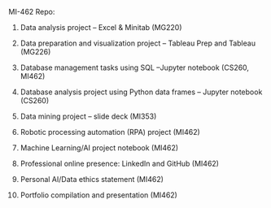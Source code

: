 MI-462 Repo:

1. Data analysis project – Excel & Minitab (MG220)

2. Data preparation and visualization project – Tableau Prep and Tableau (MG226)

3. Database management tasks using SQL –Jupyter notebook (CS260, MI462)

4. Database analysis project using Python data frames – Jupyter notebook (CS260)
 
5. Data mining project – slide deck (MI353)

6. Robotic processing automation (RPA) project (MI462)	

7. Machine Learning/AI project notebook (MI462)

8. Professional online presence: LinkedIn and GitHub (MI462)

9. Personal AI/Data ethics statement (MI462)

10. Portfolio compilation and presentation (MI462)

